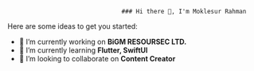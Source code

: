                                     ### Hi there 👋, I'm Moklesur Rahman

<!-- **MMRBD/MMRBD** is a ✨ _special_ ✨ repository because its `README.md` (this file) appears on your GitHub profile. -->

Here are some ideas to get you started:

- 🔭 I’m currently working on **BiGM RESOURSEC LTD.**
- 🌱 I’m currently learning **Flutter, SwiftUI**
- 👯 I’m looking to collaborate on **Content Creator**
<!-- - 🤔 I’m looking for help with ...
- 💬 Ask me about ...
- 📫 How to reach me: ...
- 😄 Pronouns: ...
- ⚡ Fun fact: ... -->
